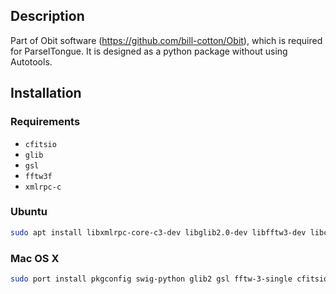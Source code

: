 ## Description

Part of Obit software (https://github.com/bill-cotton/Obit), which is required for ParselTongue. It is designed as a python package without using Autotools.

## Installation
### Requirements

* `cfitsio`
* `glib`
* `gsl`
* `fftw3f`
* `xmlrpc-c`

### Ubuntu

```bash
sudo apt install libxmlrpc-core-c3-dev libglib2.0-dev libfftw3-dev libcfitsio-dev libgsl-dev libcurl4-gnutls-dev swig
```

### Mac OS X

```bash
sudo port install pkgconfig swig-python glib2 gsl fftw-3-single cfitsio xmlrpc-c
```
